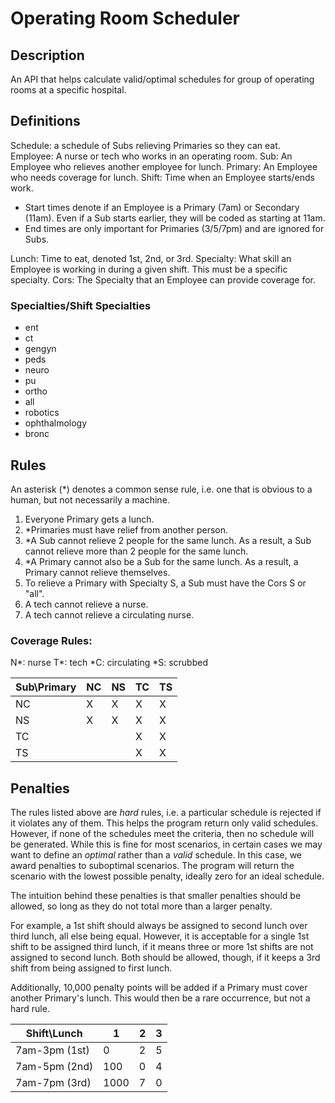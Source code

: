 # Operating Room Scheduler

## Description

An API that helps calculate valid/optimal schedules for group of operating rooms at a specific hospital.

## Definitions

Schedule: a schedule of Subs relieving Primaries so they can eat.
Employee: A nurse or tech who works in an operating room.
Sub: An Employee who relieves another employee for lunch.
Primary: An Employee who needs coverage for lunch.
Shift: Time when an Employee starts/ends work.

- Start times denote if an Employee is a Primary (7am) or Secondary (11am). Even if a Sub starts earlier, they will be coded as starting at 11am.
- End times are only important for Primaries (3/5/7pm) and are ignored for Subs.

Lunch: Time to eat, denoted 1st, 2nd, or 3rd.
Specialty: What skill an Employee is working in during a given shift. This must be a specific specialty.
Cors: The Specialty that an Employee can provide coverage for.

### Specialties/Shift Specialties

- ent
- ct
- gengyn
- peds
- neuro
- pu
- ortho
- all
- robotics
- ophthalmology
- bronc

## Rules

An asterisk (\*) denotes a common sense rule, i.e. one that is obvious to a human, but not necessarily a machine.

1. Everyone Primary gets a lunch.
2. \*Primaries must have relief from another person.
3. \*A Sub cannot relieve 2 people for the same lunch. As a result, a Sub cannot relieve more than 2 people for the same lunch.
4. \*A Primary cannot also be a Sub for the same lunch. As a result, a Primary cannot relieve themselves.
5. To relieve a Primary with Specialty S, a Sub must have the Cors S or "all".
6. A tech cannot relieve a nurse.
7. A tech cannot relieve a circulating nurse.

### Coverage Rules:

N*: nurse
T*: tech
*C: circulating
*S: scrubbed

| Sub\Primary | NC  | NS  | TC  | TS  |
| ----------- | --- | --- | --- | --- |
| NC          | X   | X   | X   | X   |
| NS          | X   | X   | X   | X   |
| TC          |     |     | X   | X   |
| TS          |     |     | X   | X   |

## Penalties

The rules listed above are _hard_ rules, i.e. a particular schedule is rejected if it violates any of them. This helps the program return only valid schedules. However, if none of the schedules meet the criteria, then no schedule will be generated. While this is fine for most scenarios, in certain cases we may want to define an _optimal_ rather than a _valid_ schedule. In this case, we award penalties to suboptimal scenarios. The program will return the scenario with the lowest possible penalty, ideally zero for an ideal schedule.

The intuition behind these penalties is that smaller penalties should be allowed, so long as they do not total more than a larger penalty.

For example, a 1st shift should always be assigned to second lunch over third lunch, all else being equal. However, it is acceptable for a single 1st shift to be assigned third lunch, if it means three or more 1st shifts are not assigned to second lunch. Both should be allowed, though, if it keeps a 3rd shift from being assigned to first lunch.

Additionally, 10,000 penalty points will be added if a Primary must cover another Primary's lunch. This would then be a rare occurrence, but not a hard rule.

| Shift\Lunch   | 1    | 2   | 3   |
| ------------- | ---- | --- | --- |
| 7am-3pm (1st) | 0    | 2   | 5   |
| 7am-5pm (2nd) | 100  | 0   | 4   |
| 7am-7pm (3rd) | 1000 | 7   | 0   |
